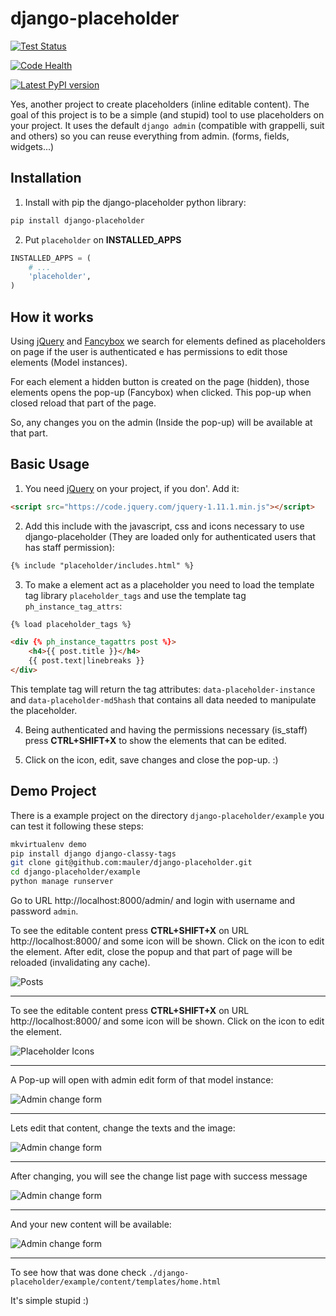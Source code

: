 django-placeholder
==================

[![Test Status](https://travis-ci.org/mauler/django-placeholder.png?branch=master)](https://travis-ci.org/mauler/django-placeholder)

[![Code Health](https://landscape.io/github/mauler/django-placeholder/master/landscape.png)](https://landscape.io/github/mauler/django-placeholder/master)

[![Latest PyPI version](https://img.shields.io/pypi/v/django-placeholder.svg)](https://crate.io/packages/django-placeholder/)

Yes, another project to create placeholders (inline editable content). The goal of this project is to be a simple (and stupid) tool to use placeholders on your project. It uses the default `django admin` (compatible with grappelli, suit and others) so you can reuse everything from admin. (forms, fields, widgets...)

Installation
------------

 1. Install with pip the django-placeholder python library:
```sh
pip install django-placeholder
```
2. Put `placeholder` on **INSTALLED_APPS**
```python
INSTALLED_APPS = (
    # ...
    'placeholder',
)
```

How it works
------------

Using [jQuery](http://jquery.com/) and [Fancybox](http://fancybox.net/) we search for elements defined as placeholders on page if the user is authenticated e has permissions to edit those elements (Model instances).

For each element a hidden button is created on the page (hidden), those elements opens the pop-up (Fancybox) when clicked. This pop-up when closed reload that part of the page.

So, any changes you on the admin (Inside the pop-up) will be available at that part.

Basic Usage
-----------

1. You need [jQuery](http://jquery.com/) on your project, if you don'. Add it:
```html
<script src="https://code.jquery.com/jquery-1.11.1.min.js"></script>
```

2. Add this include with the javascript, css and icons necessary to use django-placeholder (They are loaded only for authenticated users that has staff permission):
```html
{% include "placeholder/includes.html" %}
```

3. To make a element act as a placeholder you need to load the template tag library `placeholder_tags` and use the template tag `ph_instance_tag_attrs`:

```html
{% load placeholder_tags %}

<div {% ph_instance_tagattrs post %}>
    <h4>{{ post.title }}</h4>
    {{ post.text|linebreaks }}
</div>
```
This template tag will return the tag attributes: `data-placeholder-instance` and `data-placeholder-md5hash` that contains all data needed to manipulate the placeholder.

4. Being authenticated and having the permissions necessary (is_staff) press **CTRL+SHIFT+X** to show the elements that can be edited.

5. Click on the icon, edit, save changes and close the pop-up. :)

Demo Project
------------

There is a example project on the directory `django-placeholder/example` you can test it following these steps:

```sh
mkvirtualenv demo
pip install django django-classy-tags
git clone git@github.com:mauler/django-placeholder.git
cd django-placeholder/example
python manage runserver
```
Go to URL http://localhost:8000/admin/ and login with username and password `admin`.

To see the editable content press **CTRL+SHIFT+X** on URL http://localhost:8000/ and some icon will be shown. Click on the icon to edit the element. After edit, close the popup and that part of page will be reloaded (invalidating any cache).

![Posts](https://raw.githubusercontent.com/mauler/django-placeholder/master/docs/usage1.png)

----

To see the editable content press **CTRL+SHIFT+X** on URL http://localhost:8000/ and some icon will be shown. Click on the icon to edit the element.

![Placeholder Icons](https://raw.githubusercontent.com/mauler/django-placeholder/master/docs/usage2.png)

----

A Pop-up will open with admin edit form of that model instance:

![Admin change form](https://raw.githubusercontent.com/mauler/django-placeholder/master/docs/usage3.png)

----

Lets edit that content, change the texts and the image:

![Admin change form](https://raw.githubusercontent.com/mauler/django-placeholder/master/docs/usage4.png)

----

After changing, you will see the change list page with success message

![Admin change form](https://raw.githubusercontent.com/mauler/django-placeholder/master/docs/usage5.png)

----

And your new content will be available:

![Admin change form](https://raw.githubusercontent.com/mauler/django-placeholder/master/docs/usage6.png)

----

To see how that was done check `./django-placeholder/example/content/templates/home.html`

It's simple stupid :)

